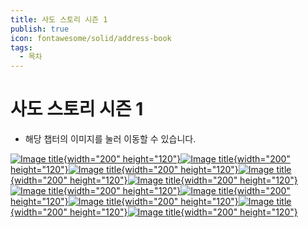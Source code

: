 ```yaml
---
title: 사도 스토리 시즌 1
publish: true
icon: fontawesome/solid/address-book
tags:
  - 목차
---
```

# 사도 스토리 시즌 1

+ 해당 챕터의 이미지를 눌러 이동할 수 있습니다.

[![Image title](https://vitamink1.github.io/ashur-note/assets/characterstory/Character_Ashur_Story_1.png){width="200" height="120"}](../s1_sado/ashur.md)[![Image title](https://vitamink1.github.io/ashur-note/assets/characterstory/Character_Ner_Story_1.png){width="200" height="120"}](../s1_sado/ner.md)[![Image title](https://vitamink1.github.io/ashur-note/assets/characterstory/Character_Erpin_Story_1.png){width="200" height="120"}](../s1_sado/erpin.md)[![Image title](https://vitamink1.github.io/ashur-note/assets/characterstory/Character_Shoupan_Story_1.png){width="200" height="120"}](../s1_sado/shoupan.md)[![Image title](https://vitamink1.github.io/ashur-note/assets/characterstory/Character_Risty_Story_1.png){width="200" height="120"}](../s1_sado/risty.md)[![Image title](https://vitamink1.github.io/ashur-note/assets/characterstory/Character_BigWood_Story_1.png){width="200" height="120"}](../s1_sado/bigwood.md)[![Image title](https://vitamink1.github.io/ashur-note/assets/characterstory/Character_Alice_Story_1.png){width="200" height="120"}](../s1_sado/alice.md)[![Image title](https://vitamink1.github.io/ashur-note/assets/characterstory/Character_Epica_Story_1.png){width="200" height="120"}](../s1_sado/epica.md)[![Image title](https://vitamink1.github.io/ashur-note/assets/characterstory/Character_Snorky_Story_1.png){width="200" height="120"}](../s1_sado/etc.md)[![Image title](https://vitamink1.github.io/ashur-note/assets/characterstory/Character_Sherum_Story_1.png){width="200" height="120"}](../s1_sado/etc2.md)